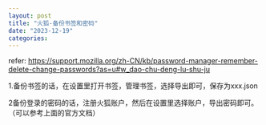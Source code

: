 ```yaml
---
layout: post
title: "火狐-备份书签和密码"
date: "2023-12-19"
categories: 
---
```

<p>refer: <a href="https://support.mozilla.org/zh-CN/kb/password-manager-remember-delete-change-passwords?as=u#w_dao-chu-deng-lu-shu-ju">https://support.mozilla.org/zh-CN/kb/password-manager-remember-delete-change-passwords?as=u#w_dao-chu-deng-lu-shu-ju</a></p>
<p>1.备份书签的话，在设置里打开书签，管理书签，选择导出即可，保存为xxx.json</p>
<p>2备份登录的密码的话，注册火狐账户，然后在设置里选择账户，导出密码即可。（可以参考上面的官方文档）</p>
